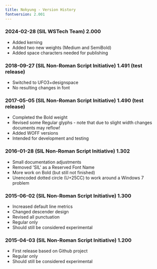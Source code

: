 ```yaml
---
title: Nokyung - Version History
fontversion: 2.001
---
```


### 2024-02-28 (SIL WSTech Team) 2.000
- Added kerning
- Added two new weights (Medium and SemiBold)
- Added space characters needed for publishing

### 2018-09-27 (SIL Non-Roman Script Initiative) 1.491 (test release)
- Switched to UFO3+designspace
- No resulting changes in font

### 2017-05-05 (SIL Non-Roman Script Initiative) 1.490 (test release)
- Completed the Bold weight
- Revised some Regular glyphs - note that due to slight width changes documents may reflow!
- Added WOFF versions
- Intended for development and testing

### 2016-01-28 (SIL Non-Roman Script Initiative) 1.302
- Small documentation adjustments
- Removed 'SIL' as a Reserved Font Name
- More work on Bold (but still not finished)
- Unencoded dotted circle (U+25CC) to work around a Windows 7 problem

### 2015-06-02 (SIL Non-Roman Script Initiative) 1.300
- Increased default line metrics
- Changed descender design
- Revised all punctuation
- Regular only
- Should still be considered experimental

### 2015-04-03 (SIL Non-Roman Script Initiative) 1.200
- First release based on Github project
- Regular only
- Should still be considered experimental
